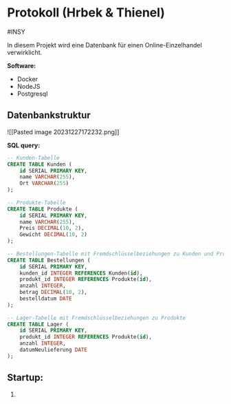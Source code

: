 # Protokoll (Hrbek & Thienel)
#INSY 

In diesem Projekt wird eine Datenbank für einen Online-Einzelhandel verwirklicht.

**Software:**
- Docker
- NodeJS
- Postgresql

## Datenbankstruktur
![[Pasted image 20231227172232.png]]

**SQL query:**
```SQL
-- Kunden-Tabelle  
CREATE TABLE Kunden (  
    id SERIAL PRIMARY KEY,  
    name VARCHAR(255),  
    Ort VARCHAR(255)  
);  
  
-- Produkte-Tabelle  
CREATE TABLE Produkte (  
    id SERIAL PRIMARY KEY,  
    name VARCHAR(255),  
    Preis DECIMAL(10, 2),  
    Gewicht DECIMAL(10, 2)  
);  
  
-- Bestellungen-Tabelle mit Fremdschlüsselbeziehungen zu Kunden und Produkte  
CREATE TABLE Bestellungen (  
    id SERIAL PRIMARY KEY,  
    kunden_id INTEGER REFERENCES Kunden(id),  
    produkt_id INTEGER REFERENCES Produkte(id),  
    anzahl INTEGER,  
    betrag DECIMAL(10, 2),  
    bestelldatum DATE  
);  
  
-- Lager-Tabelle mit Fremdschlüsselbeziehungen zu Produkte  
CREATE TABLE Lager (  
    id SERIAL PRIMARY KEY,  
    produkt_id INTEGER REFERENCES Produkte(id),  
    anzahl INTEGER,  
    datumNeulieferung DATE  
);
```

## Startup:

1. 